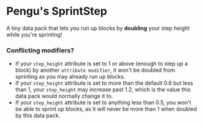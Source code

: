 # Pengu's SprintStep
A tiny data pack that lets you run up blocks by **doubling** your step height while you're sprinting!

### Conflicting modifiers?
- If your `step_height` attribute is set to 1 or above (enough to step up a block) by another `attribute modifier`, it won't be doubled from sprinting as you may already run up blocks.
- If your `step_height` attribute is set to more than the default 0.6 but less than 1, your `step_height` may increase past 1.2, which is the value this data pack would normally change it to.
- If your `step_height` attribute is set to anything less than 0.5, you won't be able to sprint up blocks, as it will never be more than 1 when doubled by this data pack.
